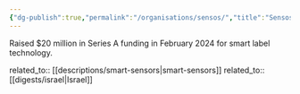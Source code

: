 ```yaml
---
{"dg-publish":true,"permalink":"/organisations/sensos/","title":"Sensos"}
---
```



Raised $20 million in Series A funding in February 2024 for smart label technology.

related_to:: [[descriptions/smart-sensors\|smart-sensors]]
related_to:: [[digests/israel\|Israel]]
